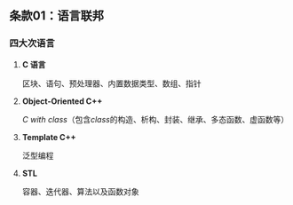 ## 条款01：语言联邦

### 四大次语言

1. **C​ 语言**

   区块、语句、预处理器、内置数据类型、数组、指针

2. **Object-Oriented C++​**

   $C\ with\ class$（包含$class$的构造、析构、封装、继承、多态函数、虚函数等）

3. **Template C++​**

   泛型编程

4. **STL​**

   容器、迭代器、算法以及函数对象